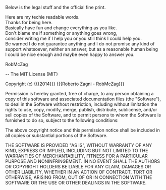 Below is the legal stuff and the official fine print.

Here are my techie readable words.<br>
Thanks for being here.<br>
Basically have fun and change everything as you like.<br>
Don't blame me if something or anything goes wrong,<br>
consider writing me if I help you or you still think I could help you.<br>
Be warned I do not guarantee anything and I do not promise any kind of <br>
support whatsoever, neither an answer, but as a reasonable human being <br>
I could be nice enough and maybe even happy to answer you.<br>

RobMcZag

--
The MIT License (MIT)

Copyright (c) {{{2014}}} {{{Roberto Zagni - RobMcZag}}}

Permission is hereby granted, free of charge, to any person obtaining a copy
of this software and associated documentation files (the "Software"), to deal
in the Software without restriction, including without limitation the rights
to use, copy, modify, merge, publish, distribute, sublicense, and/or sell
copies of the Software, and to permit persons to whom the Software is
furnished to do so, subject to the following conditions:

The above copyright notice and this permission notice shall be included in all
copies or substantial portions of the Software.

THE SOFTWARE IS PROVIDED "AS IS", WITHOUT WARRANTY OF ANY KIND, EXPRESS OR
IMPLIED, INCLUDING BUT NOT LIMITED TO THE WARRANTIES OF MERCHANTABILITY,
FITNESS FOR A PARTICULAR PURPOSE AND NONINFRINGEMENT. IN NO EVENT SHALL THE
AUTHORS OR COPYRIGHT HOLDERS BE LIABLE FOR ANY CLAIM, DAMAGES OR OTHER
LIABILITY, WHETHER IN AN ACTION OF CONTRACT, TORT OR OTHERWISE, ARISING FROM,
OUT OF OR IN CONNECTION WITH THE SOFTWARE OR THE USE OR OTHER DEALINGS IN THE
SOFTWARE.
